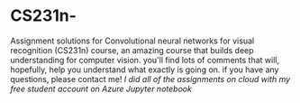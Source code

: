 # CS231n-
Assignment solutions for Convolutional neural networks for visual recognition (CS231n) course, an amazing course that builds deep understanding for computer vision. you'll find lots of comments that will, hopefully, help you understand what exactly is going on. if you have any questions, please contact me!
*I did all of the assignments on cloud with my free student account on Azure Jupyter notebook*
